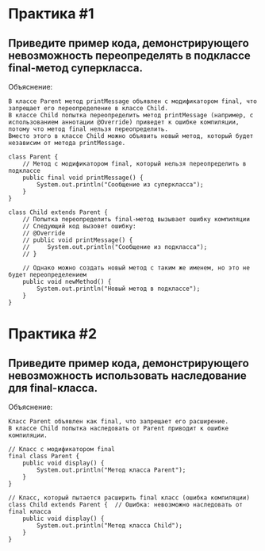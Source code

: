 # Практика #1
## Приведите пример кода, демонстрирующего невозможность переопределять в подклассе final-метод суперкласса.

Объяснение:

    В классе Parent метод printMessage объявлен с модификатором final, что запрещает его переопределение в классе Child.
    В классе Child попытка переопределить метод printMessage (например, с использованием аннотации @Override) приведет к ошибке компиляции, потому что метод final нельзя переопределить.
    Вместо этого в классе Child можно объявить новый метод, который будет независим от метода printMessage.

```
class Parent {
    // Метод с модификатором final, который нельзя переопределить в подклассе
    public final void printMessage() {
        System.out.println("Сообщение из суперкласса");
    }
}

class Child extends Parent {
    // Попытка переопределить final-метод вызывает ошибку компиляции
    // Следующий код вызовет ошибку:
    // @Override
    // public void printMessage() {
    //     System.out.println("Сообщение из подкласса");
    // }

    // Однако можно создать новый метод с таким же именем, но это не будет переопределением
    public void newMethod() {
        System.out.println("Новый метод в подклассе");
    }
}
```

# Практика #2
## Приведите пример кода, демонстрирующего невозможность использовать наследование для final-класса.

Объяснение:

    Класс Parent объявлен как final, что запрещает его расширение.
    В классе Child попытка наследовать от Parent приводит к ошибке компиляции.

```
// Класс с модификатором final
final class Parent {
    public void display() {
        System.out.println("Метод класса Parent");
    }
}

// Класс, который пытается расширить final класс (ошибка компиляции)
class Child extends Parent {  // Ошибка: невозможно наследовать от final класса
    public void display() {
        System.out.println("Метод класса Child");
    }
}
```